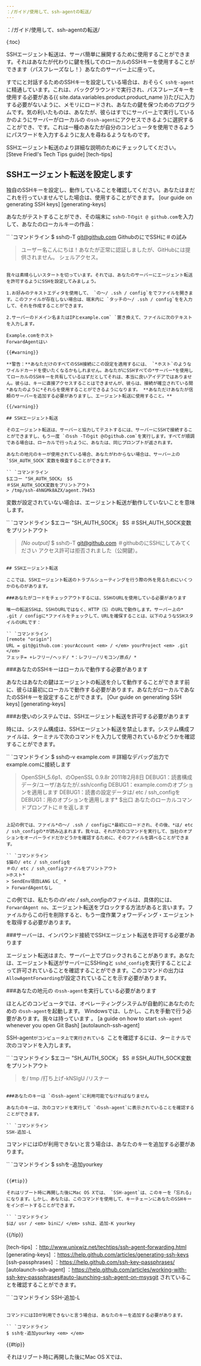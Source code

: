 ```yaml
---
：/ガイド/使用して、ssh-agentの転送/
---
```


：/ガイド/使用して、ssh-agentの転送/

{:toc}

SSHエージェント転送は、サーバ簡単に展開するために使用することができます。それはあなたが代わりに鍵を残してのローカルのSSHキーを使用することができます（パスフレーズなし！）あなたのサーバー上に座って。

すでにと対話するためのSSHキーを設定している場合は、おそらく `sshを-agent`に精通しています。これは、バックグラウンドで実行され、パスフレーズキーを使用する必要がある{{ site.data.variables.product.product_name }}たびに入力する必要がないように、メモリにロードされ、あなたの鍵を保つためのプログラムです。気の利いたものは、あなたが、彼らはすでにサーバー上で実行しているかのようにサーバーがローカルの `のssh-agent`にアクセスできるように選択することができ、です。これは一種のあなたが自分のコンピュータを使用できるようにパスワードを入力するように友人を尋ねるようなものです。

SSHエージェント転送のより詳細な説明のためにチェックしてください。 [Steve Friedl's Tech Tips guide] [tech-tips]

## SSHエージェント転送を設定します

独自のSSHキーを設定し、動作していることを確認してください。あなたはまだこれを行っていませんでした場合は、使用することができます。 [our guide on generating SSH keys] [generating-keys]

あなたがテストすることができ、その端末に `sshの-Tのgit @ github.com`を入力して、あなたのローカルキーの作品：

`` `コマンドライン
$ sshの-T git@github.com
GithubのにでSSHに＃の試み
>ユーザー名こんにちは！あなたが正常に認証しましたが、GitHubには提供されません。 <em> </em>
>シェルアクセス。
```

我々は素晴らしいスタートを切っています。それでは、あなたのサーバーにエージェント転送を許可するようにSSHを設定してみましょう。

1.お好みのテキストエディタを使用して、 `の〜/ .ssh / config`をでファイルを開きます。このファイルが存在しない場合は、端​​末内に `タッチの〜/ .ssh / config`をを入力して、それを作成することができます。

2.サーバーのドメイン名またはIPとexample.com` `置き換えて、ファイルに次のテキストを入力します。

Example.comをホスト
ForwardAgentはい

{{#warning}}

**警告：**あなただけのすべてのSSH接続にこの設定を適用するには、 `*ホスト`のようなワイルドカードを使いたくなるかもしれません。あなたがにSSHすべての*サー​​バー*を使用してローカルのSSHキーを共有しているはずだとしてそれは、本当に良いアイデアではありません。彼らは、キーに直接アクセスすることはできませんが、彼らは、接続が確立されている間*あなたのように*それらを使用することができるようになります。 **あなただけあなたが信頼のサーバーを追加する必要がありますし、エージェント転送に使用すること。**

{{/warning}}

## SSHエージェント転送

そのエージェント転送は、サーバーと協力してテストするには、サーバーにSSHで接続することができますし、もう一度 `のssh -Tのgit @のgithub.com`を実行します。すべてが順調である場合は、ローカルで行ったように、あなたは、同じプロンプトが返されます。

あなたの地元のキーが使用されている場合、あなたがわからない場合は、サーバー上の `SSH_AUTH_SOCK`変数を検査することができます。

`` `コマンドライン
$エコー "SH_AUTH_SOCK」 $S
＃SSH_AUTH_SOCK変数をプリントアウト
> /tmp/ssh-4hNGMk8AZX/agent.79453
```

変数が設定されていない場合は、エージェント転送が動作していないことを意味します。

`` `コマンドライン
$エコー "SH_AUTH_SOCK」 $S
＃SSH_AUTH_SOCK変数をプリントアウト
> <em>[No output]</em>
$ sshの-T git@github.com
＃githubのにSSHにしてみてください
>アクセス許可は拒否されました（公開鍵）。
```

## SSHエージェント転送

ここでは、SSHエージェント転送のトラブルシューティングを行う際の外を見るためにいくつかのものがあります。

###あなたがコードをチェックアウトするには、SSHのURLを使用している必要があります

唯一の転送SSHは、SSHのURLではなく、HTTP（S）のURLで動作します。サーバー上の* .git / configに*ファイルをチェックして、URLを確保することは、以下のようなSSHスタイルのURLです：

`` `コマンドライン
[remote "origin"]
URL = git@github.com：yourAccount <em> / </em> yourProject <em> .git </em>
フェッチ= +レフリー/ヘッド/ *：レフリー/リモコン/原点/ *
```

###あなたのSSHキーはローカルで動作する必要があります

あなたはあなたの鍵はエージェントの転送を介して動作することができます前に、彼らは最初にローカルで動作する必要があります。あなたがローカルであなたのSSHキーを設定することができます。 [Our guide on generating SSH keys] [generating-keys]

###お使いのシステムでは、SSHエージェント転送を許可する必要があります

時には、システム構成は、SSHエージェント転送を禁止します。システム構成ファイルは、ターミナルで次のコマンドを入力して使用されているかどうかを確認することができます。

`` `コマンドライン
$ sshの-v example.com <em> </em>
＃詳細なデバッグ出力でexample.comに接続します
> OpenSSH_5.6p1、のOpenSSL 0.9.8r 2011年2月8日 </span>
> DEBUG1：読書構成データ/ユーザ/あなたが/.ssh/config <em> </em>
> DEBUG1：example.comのオプションを適用します
> DEBUG1：読書の設定データは/ etc / ssh_configを
> DEBUG1：用のオプションを適用します*
$出口
あなたのローカルコマンドプロンプトに＃を返します
```

上記の例では、ファイル*の〜/ .ssh / configに*最初にロードされ、その後、*は/ etc / ssh_configの*が読み込まれます。我々は、それが次のコマンドを実行して、当社のオプションをオーバーライドだかどうかを確認するために、そのファイルを調べることができます。

`` `コマンドライン
$猫の/ etc / ssh_configを
＃の/ etc / ssh_configファイルをプリントアウト
>ホスト*
> SendEnv項目LANG LC_ *
> ForwardAgentなし
```

この例では、私たちの*の/ etc / ssh_configの*ファイルは、具体的には、 `ForwardAgent no`、エージェント転送をブロックする方法があると言います。ファイルからこの行を削除すると、もう一度作業フォワーディング・エージェントを取得する必要があります。

###サーバーは、インバウンド接続でSSHエージェント転送を許可する必要があります

エージェント転送はまた、サーバー上でブロックされることがあります。あなたは、エージェント転送がサーバーにSSHingと `sshd_config`を実行することによって許可されていることを確認することができます。このコマンドの出力は `AllowAgentForwarding`が設定されていることを示す必要があります。

###あなたの地元の `のssh-agent`を実行している必要があります

ほとんどのコンピュータでは、オペレーティングシステムが自動的にあなたのための `のssh-agent`を起動します。 Windowsでは、しかし、これを手動で行う必要があります。我々は持っています 。 [a guide on how to start `ssh-agent` whenever you open Git Bash] [autolaunch-ssh-agent]

SSH-agent`がコンピュータ上で実行されている `ことを確認するには、ターミナルで次のコマンドを入力します。

`` `コマンドライン
$エコー "SH_AUTH_SOCK」 $S
＃SSH_AUTH_SOCK変数をプリントアウト
>を/ tmp /打ち上げ-kNSlgU /リスナー
```

###あなたのキーは `のssh-agent`に利用可能でなければなりません

あなたのキーは、次のコマンドを実行して `のssh-agent`に表示されていることを確認することができます。

`` `コマンドライン
SSH-追加-L
```

コマンドにはIDが利用できないと言う場合は、あなたのキーを追加する必要があります。

`` `コマンドライン
$ sshを-追加yourkey <em> </em>
```

{{#tip}}

それはリブート時に再開した後にMac OS Xでは、 `SSH-agent`は、このキーを「忘れる」になります。しかし、あなたは、このコマンドを使用して、キーチェーンにあなたのSSHキーをインポートすることができます。

`` `コマンドライン
$は/ usr / <em> binに/ </em> sshは、追加-K yourkey
```

{{/tip}}

[tech-tips] ：http://www.unixwiz.net/techtips/ssh-agent-forwarding.html
[generating-keys] ：https://help.github.com/articles/generating-ssh-keys
[ssh-passphrases] ：https://help.github.com/ssh-key-passphrases/
[autolaunch-ssh-agent] ：https://help.github.com/articles/working-with-ssh-key-passphrases#auto-launching-ssh-agent-on-msysgit
されていることを確認することができます。

`` `コマンドライン
SSH-追加-L
```

コマンドにはIDが利用できないと言う場合は、あなたのキーを追加する必要があります。

`` `コマンドライン
$ sshを-追加yourkey <em> </em>
```

{{#tip}}

それはリブート時に再開した後にMac OS Xでは、